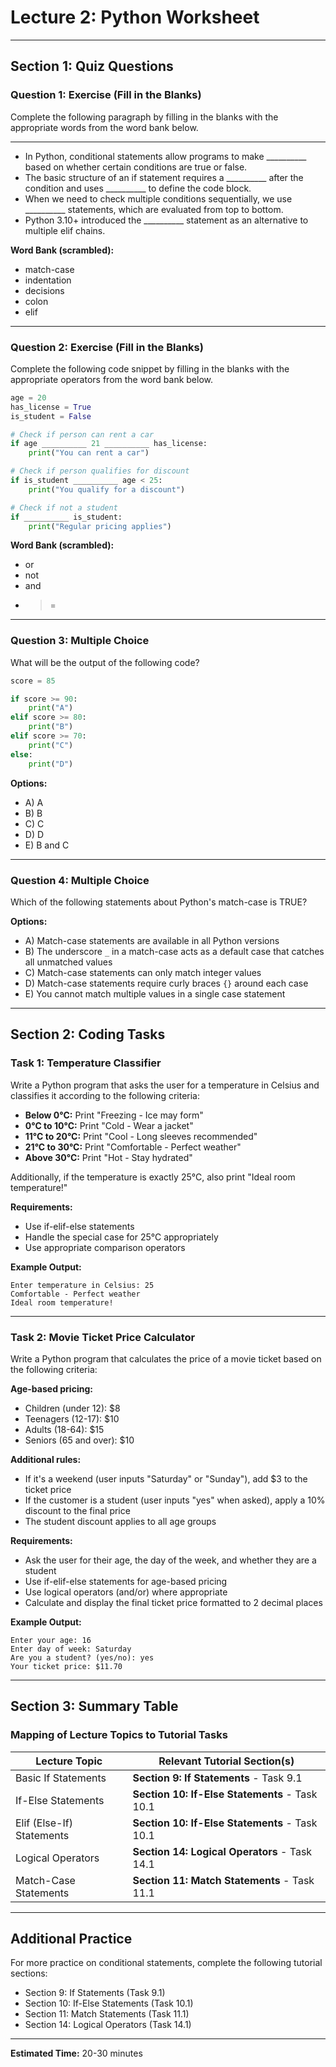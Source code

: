 # Lecture 2: Python Worksheet

---

## Section 1: Quiz Questions

### Question 1: Exercise (Fill in the Blanks)

Complete the following paragraph by filling in the blanks with the appropriate words from the word bank below.

---

* In Python, conditional statements allow programs to make __________ based on whether certain conditions are true or false. 
* The basic structure of an if statement requires a __________ after the condition and uses __________ to define the code block. 
* When we need to check multiple conditions sequentially, we use __________ statements, which are evaluated from top to bottom. 
* Python 3.10+ introduced the __________ statement as an alternative to multiple elif chains.

**Word Bank (scrambled):**

- match-case
- indentation
- decisions
- colon
- elif

---

### Question 2: Exercise (Fill in the Blanks)

Complete the following code snippet by filling in the blanks with the appropriate operators from the word bank below.

```python
age = 20
has_license = True
is_student = False

# Check if person can rent a car
if age __________ 21 __________ has_license:
    print("You can rent a car")

# Check if person qualifies for discount
if is_student __________ age < 25:
    print("You qualify for a discount")

# Check if not a student
if __________ is_student:
    print("Regular pricing applies")
```

**Word Bank (scrambled):**

- or
- not
- and
- >=

---

### Question 3: Multiple Choice

What will be the output of the following code?

```python
score = 85

if score >= 90:
    print("A")
elif score >= 80:
    print("B")
elif score >= 70:
    print("C")
else:
    print("D")
```

**Options:**

- A) A
- B) B
- C) C
- D) D
- E) B and C

---

### Question 4: Multiple Choice

Which of the following statements about Python's match-case is TRUE?

**Options:**

- A) Match-case statements are available in all Python versions
- B) The underscore `_` in a match-case acts as a default case that catches all unmatched values
- C) Match-case statements can only match integer values
- D) Match-case statements require curly braces `{}` around each case
- E) You cannot match multiple values in a single case statement

---

## Section 2: Coding Tasks

### Task 1: Temperature Classifier

Write a Python program that asks the user for a temperature in Celsius and classifies it according to the following criteria:

- **Below 0°C:** Print "Freezing - Ice may form"
- **0°C to 10°C:** Print "Cold - Wear a jacket"
- **11°C to 20°C:** Print "Cool - Long sleeves recommended"
- **21°C to 30°C:** Print "Comfortable - Perfect weather"
- **Above 30°C:** Print "Hot - Stay hydrated"

Additionally, if the temperature is exactly 25°C, also print "Ideal room temperature!"

**Requirements:**

- Use if-elif-else statements
- Handle the special case for 25°C appropriately
- Use appropriate comparison operators

**Example Output:**
```
Enter temperature in Celsius: 25
Comfortable - Perfect weather
Ideal room temperature!
```

---

### Task 2: Movie Ticket Price Calculator

Write a Python program that calculates the price of a movie ticket based on the following criteria:

**Age-based pricing:**

- Children (under 12): $8
- Teenagers (12-17): $10
- Adults (18-64): $15
- Seniors (65 and over): $10

**Additional rules:**

- If it's a weekend (user inputs "Saturday" or "Sunday"), add $3 to the ticket price
- If the customer is a student (user inputs "yes" when asked), apply a 10% discount to the final price
- The student discount applies to all age groups

**Requirements:**

- Ask the user for their age, the day of the week, and whether they are a student
- Use if-elif-else statements for age-based pricing
- Use logical operators (and/or) where appropriate
- Calculate and display the final ticket price formatted to 2 decimal places

**Example Output:**
```
Enter your age: 16
Enter day of week: Saturday
Are you a student? (yes/no): yes
Your ticket price: $11.70
```

---

## Section 3: Summary Table

### Mapping of Lecture Topics to Tutorial Tasks

| Lecture Topic | Relevant Tutorial Section(s) |
|--------------|------------------------------|
| Basic If Statements | **Section 9: If Statements** - Task 9.1 |
| If-Else Statements | **Section 10: If-Else Statements** - Task 10.1 |
| Elif (Else-If) Statements | **Section 10: If-Else Statements** - Task 10.1 |
| Logical Operators | **Section 14: Logical Operators** - Task 14.1 |
| Match-Case Statements | **Section 11: Match Statements** - Task 11.1 |

---

## Additional Practice

For more practice on conditional statements, complete the following tutorial sections:

- Section 9: If Statements (Task 9.1)
- Section 10: If-Else Statements (Task 10.1)
- Section 11: Match Statements (Task 11.1)
- Section 14: Logical Operators (Task 14.1)

---

**Estimated Time:** 20-30 minutes
